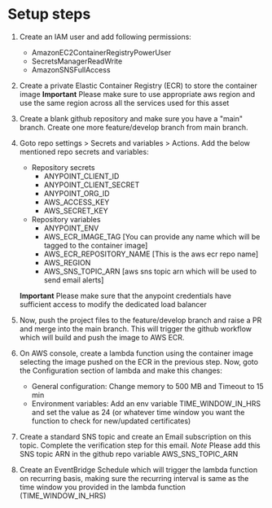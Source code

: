 # Setup steps

1. Create an IAM user and add following permissions:
    - AmazonEC2ContainerRegistryPowerUser
    - SecretsManagerReadWrite
    - AmazonSNSFullAccess

2. Create a private Elastic Container Registry (ECR) to store the container image
    **Important** Please make sure to use appropriate aws region and use the same region across all the services used for this asset

3. Create a blank github repository and make sure you have a "main" branch. Create one more feature/develop branch from main branch.

4. Goto repo settings > Secrets and variables > Actions. Add the below mentioned repo secrets and variables:
    - Repository secrets
        - ANYPOINT_CLIENT_ID
        - ANYPOINT_CLIENT_SECRET
        - ANYPOINT_ORG_ID
        - AWS_ACCESS_KEY
        - AWS_SECRET_KEY
    - Repository variables
        - ANYPOINT_ENV
        - AWS_ECR_IMAGE_TAG        [You can provide any name which will be tagged to the container image]
        - AWS_ECR_REPOSITORY_NAME  [This is the aws ecr repo name]
        - AWS_REGION
        - AWS_SNS_TOPIC_ARN        [aws sns topic arn which will be used to send email alerts]

    **Important** Please make sure that the anypoint credentials have sufficient access to modify the dedicated load balancer

5. Now, push the project files to the feature/develop branch and raise a PR and merge into the main branch. This will trigger the github workflow which will build and push the image to AWS ECR.

6. On AWS console, create a lambda function using the container image selecting the image pushed on the ECR in the previous step. Now, goto the Configuration section of lambda and make this changes:
    - General configuration: Change memory to 500 MB and Timeout to 15 min
    - Environment variables: Add an env variable TIME_WINDOW_IN_HRS and set the value as 24 (or whatever time window you want the function to check for new/updated certificates)

7. Create a standard SNS topic and create an Email subscription on this topic. Complete the verification step for this email.
    *Note* Please add this SNS topic ARN in the github repo variable AWS_SNS_TOPIC_ARN

8. Create an EventBridge Schedule which will trigger the lambda function on recurring basis, making sure the recurring interval is same as the time window you provided in the lambda function (TIME_WINDOW_IN_HRS)